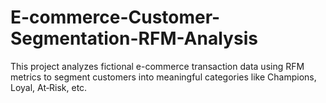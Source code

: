# E-commerce-Customer-Segmentation-RFM-Analysis
This project analyzes fictional e-commerce transaction data using RFM metrics to segment customers into meaningful categories like Champions, Loyal, At‑Risk, etc.

